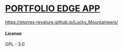 # [PORTFOLIO EDGE APP](https://etorres-revature.github.io/Lucky_Mountaineers/)

https://etorres-revature.github.io/Lucky_Mountaineers/

#### License

GPL - 3.0